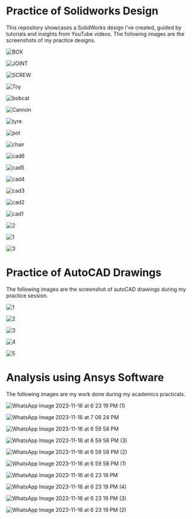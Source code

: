 # Practice of Solidworks Design
This repository showcases a SolidWorks design I've created, guided by tutorials and insights from YouTube videos.
The following images are the screenshots of my practice designs.

![BOX](https://github.com/Hariharan123S/Practice-of-Solidworks-Design/assets/148625245/9ecb4472-f97a-4f9d-a7a6-56aa3544c520)

![JOINT](https://github.com/Hariharan123S/Practice-of-Solidworks-Design/assets/148625245/c59eafb8-aa61-4c1b-a3c0-f1cb15d9c042)

![SCREW](https://github.com/Hariharan123S/Practice-of-Solidworks-Design/assets/148625245/11d1d68d-5e80-4433-8536-d5288111ddd8)

![Toy](https://github.com/Hariharan123S/Practice-of-Solidworks-Design/assets/148625245/9f1c7941-b5df-416e-8730-1c5c69d347af)

![bobcat](https://github.com/Hariharan123S/Practice-of-Solidworks-Design/assets/148625245/3e325107-4aee-4f43-9c75-e5df52eb1489)

![Cannon](https://github.com/Hariharan123S/Practice-Designs/assets/148625245/6fa12689-09a2-4607-8cbb-7fb7db27f091)

![tyre](https://github.com/Hariharan123S/Practice-Designs/assets/148625245/8b36058f-5bd9-4811-a5d7-d254f0b4e9f4)

![pot](https://github.com/Hariharan123S/Practice-Designs/assets/148625245/5c82f0d7-5538-4764-b50d-a29ec1bb57b6)

![chair](https://github.com/Hariharan123S/Practice-Designs/assets/148625245/62acbdd5-fb3e-4da1-b49c-4e687e082a2d)

![cad6](https://github.com/Hariharan123S/Practice-Designs/assets/148625245/2176e4c2-ae87-4f8a-a8dc-ca4097fa6013)

![cad5](https://github.com/Hariharan123S/Practice-Designs/assets/148625245/03bc29b4-a95e-4104-8bf1-7477fb759da0)

![cad4](https://github.com/Hariharan123S/Practice-Designs/assets/148625245/936387d8-1588-42f8-843e-f811864bd33e)

![cad3](https://github.com/Hariharan123S/Practice-Designs/assets/148625245/56263941-64a0-4e72-bd4c-11dc46cb6de6)

![cad2](https://github.com/Hariharan123S/Practice-Designs/assets/148625245/2624a57d-0115-4faf-b4e6-61f38e432705)

![cad1](https://github.com/Hariharan123S/Practice-Designs/assets/148625245/36bc0eae-50fa-4723-9086-a0e878d6baf1)

![2](https://github.com/Hariharan123S/Practice-Designs/assets/148625245/ef2d3962-8a6a-4060-a98c-51e6706046a3)

![1](https://github.com/Hariharan123S/Practice-Designs/assets/148625245/1c81b88f-a1c4-46b9-957f-49dcc3e8dc17)

![3](https://github.com/Hariharan123S/Practice-Designs/assets/148625245/2ad908b0-3436-47d2-8175-6783cc2a9ddc)



 # Practice of AutoCAD Drawings
 The following images are the screenshot of autoCAD drawings during my practice session.
 
 ![1](https://github.com/Hariharan123S/Practice-of-Solidworks-Design/assets/148625245/153a93ca-2f29-4989-bef1-da20336f3907)
 
 ![2](https://github.com/Hariharan123S/Practice-of-Solidworks-Design/assets/148625245/63873c74-af02-42f0-a204-dfeff5ae700f)
 
 ![3](https://github.com/Hariharan123S/Practice-of-Solidworks-Design/assets/148625245/b2722fa3-eb6f-45d1-91bc-5155c9e183f2)
 
 ![4](https://github.com/Hariharan123S/Practice-of-Solidworks-Design/assets/148625245/a60bc084-5365-4590-9920-32d7022e88a5)
 
 ![5](https://github.com/Hariharan123S/Practice-of-Solidworks-Design/assets/148625245/c6a4f002-c517-4919-b422-7154cd5e55f7)

 # Analysis using Ansys Software
 The following images are my work done during my academics practicals.
 
 ![WhatsApp Image 2023-11-16 at 6 23 19 PM (1)](https://github.com/Hariharan123S/Practice-Designs/assets/148625245/f8551063-2cef-4ded-be46-1a975b5dd6a2)
 
 ![WhatsApp Image 2023-11-16 at 7 08 24 PM](https://github.com/Hariharan123S/Practice-Designs/assets/148625245/ed91876a-c55b-4b67-b0dc-137cce26e654)
 
![WhatsApp Image 2023-11-16 at 6 59 58 PM](https://github.com/Hariharan123S/Practice-Designs/assets/148625245/644041ff-6150-4828-94ed-b4819bef6305)

![WhatsApp Image 2023-11-16 at 6 59 58 PM (3)](https://github.com/Hariharan123S/Practice-Designs/assets/148625245/a43b7694-5474-480c-93c5-dd197c83998d)

![WhatsApp Image 2023-11-16 at 6 59 58 PM (2)](https://github.com/Hariharan123S/Practice-Designs/assets/148625245/640d4abd-8eec-4e6d-b199-422a4ba6f5f2)

![WhatsApp Image 2023-11-16 at 6 59 58 PM (1)](https://github.com/Hariharan123S/Practice-Designs/assets/148625245/749819b3-ae4d-4430-b3b3-40e5d9d62948)

![WhatsApp Image 2023-11-16 at 6 23 19 PM](https://github.com/Hariharan123S/Practice-Designs/assets/148625245/ed2f95d2-6307-4f3b-9ba0-1d50fda3a15d)

![WhatsApp Image 2023-11-16 at 6 23 19 PM (4)](https://github.com/Hariharan123S/Practice-Designs/assets/148625245/7b96560c-17a9-44a4-be34-864ef23d76e3)

![WhatsApp Image 2023-11-16 at 6 23 19 PM (3)](https://github.com/Hariharan123S/Practice-Designs/assets/148625245/fd3c9e2c-d585-4f53-b50d-56302e35377d)

![WhatsApp Image 2023-11-16 at 6 23 19 PM (2)](https://github.com/Hariharan123S/Practice-Designs/assets/148625245/cea2f021-f95b-41c5-9b6c-5a4fea46ab04)



 









